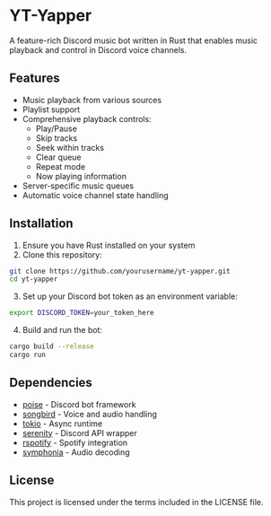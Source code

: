 # YT-Yapper

A feature-rich Discord music bot written in Rust that enables music playback and control in Discord voice channels.

## Features

- Music playback from various sources
- Playlist support
- Comprehensive playback controls:
  - Play/Pause
  - Skip tracks
  - Seek within tracks
  - Clear queue
  - Repeat mode
  - Now playing information
- Server-specific music queues
- Automatic voice channel state handling


## Installation

1. Ensure you have Rust installed on your system
2. Clone this repository:
```bash
git clone https://github.com/yourusername/yt-yapper.git
cd yt-yapper
```
3. Set up your Discord bot token as an environment variable:
```bash
export DISCORD_TOKEN=your_token_here
```
4. Build and run the bot:
```bash
cargo build --release
cargo run
```

## Dependencies

- [poise](https://crates.io/crates/poise) - Discord bot framework
- [songbird](https://crates.io/crates/songbird) - Voice and audio handling
- [tokio](https://crates.io/crates/tokio) - Async runtime
- [serenity](https://crates.io/crates/serenity) - Discord API wrapper
- [rspotify](https://crates.io/crates/rspotify) - Spotify integration
- [symphonia](https://crates.io/crates/symphonia) - Audio decoding

## License

This project is licensed under the terms included in the LICENSE file.
